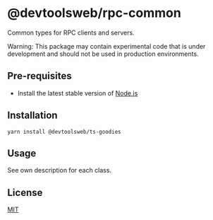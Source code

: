 # @devtoolsweb/rpc-common

Common types for RPC clients and servers.

Warning: This package may contain experimental code that is under development and should not be used in production environments.

## Pre-requisites

- Install the latest stable version of [Node.js](https://nodejs.org/en/)

## Installation

```
yarn install @devtoolsweb/ts-goodies
```

## Usage

See own description for each class.

## License

[MIT](https://github.com/devtoolsweb/rpc-common/blob/devtoolsweb/README.md)
